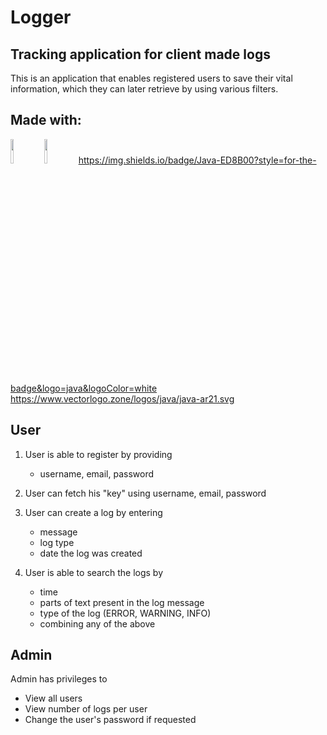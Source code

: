 # Logger
## Tracking application for client made logs

This is an application that enables registered users to save their vital information, which they can later retrieve by using various filters.

## Made with: 
<!-- <table width="320px">
 <td width="80px" align="center">
            <span><strong>Java</strong></span><br>
            <img height="32" src="https://cdn.jsdelivr.net/gh/devicons/devicon/icons/java/java-original.svg">
            </td>
</table> -->

<code><img width="10%" src="https://img.shields.io/badge/Java-ED8B00?style=for-the-badge&logo=java&logoColor=white
"></code>
<code><img width="10%" src="https://www.vectorlogo.zone/logos/springio/springio-ar21.svg"></code>
https://img.shields.io/badge/Java-ED8B00?style=for-the-badge&logo=java&logoColor=white
https://www.vectorlogo.zone/logos/java/java-ar21.svg


## User
1. User is able to register by providing
   * username, email, password
   
2. User can fetch his "key" using username, email, password

4. User can create a log by entering 
   * message
   * log type
   * date the log was created
 
5. User is able to search the logs by 
   * time 
   * parts of text present in the log message
   * type of the log (ERROR, WARNING, INFO) 
   * combining any of the above 


## Admin 
Admin has privileges to 
   * View all users
   * View number of logs per user
   * Change the user's password if requested

